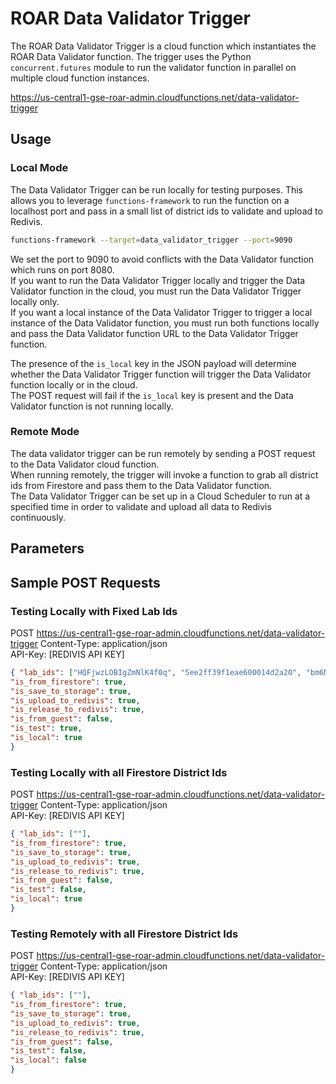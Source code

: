 # ROAR Data Validator Trigger

The ROAR Data Validator Trigger is a cloud function which instantiates the ROAR Data Validator function. The trigger uses the Python `concurrent.futures` module to run the validator function in parallel on multiple cloud function instances.

https://us-central1-gse-roar-admin.cloudfunctions.net/data-validator-trigger

## Usage

### Local Mode
The Data Validator Trigger can be run locally for testing purposes. This allows you to leverage `functions-framework` to run the function on a localhost port and pass in a small list of district ids to validate and upload to Redivis.

```bash
functions-framework --target=data_validator_trigger --port=9090
```
We set the port to 9090 to avoid conflicts with the Data Validator function which runs on port 8080. \
If you want to run the Data Validator Trigger locally and trigger the Data Validator function in the cloud, you must run the Data Validator Trigger locally only. \
If you want a local instance of the Data Validator Trigger to trigger a local instance of the Data Validator function, you must run both functions locally and pass the Data Validator function URL to the Data Validator Trigger function.

The presence of the `is_local` key in the JSON payload will determine whether the Data Validator Trigger function will trigger the Data Validator function locally or in the cloud. \
The POST request will fail if the `is_local` key is present and the Data Validator function is not running locally.

### Remote Mode
The data validator trigger can be run remotely by sending a POST request to the Data Validator cloud function. \
When running remotely, the trigger will invoke a function to grab all district ids from Firestore and pass them to the Data Validator function. \
The Data Validator Trigger can be set up in a Cloud Scheduler to run at a specified time in order to validate and upload all data to Redivis continuously.

## Parameters

## Sample POST Requests

### Testing Locally with Fixed Lab Ids
POST https://us-central1-gse-roar-admin.cloudfunctions.net/data-validator-trigger
Content-Type: application/json \
API-Key: [REDIVIS API KEY]
```json
{ "lab_ids": ["HQFjwzLOBIgZmNlK4f0q", "5ee2ff39f1eae600014d2a20", "bm6N82WFObiurGAKeJUv"],
"is_from_firestore": true, 
"is_save_to_storage": true, 
"is_upload_to_redivis": true, 
"is_release_to_redivis": true,
"is_from_guest": false,
"is_test": true,
"is_local": true
}
```

### Testing Locally with all Firestore District Ids
POST https://us-central1-gse-roar-admin.cloudfunctions.net/data-validator-trigger
Content-Type: application/json \
API-Key: [REDIVIS API KEY]
```json
{ "lab_ids": [""],
"is_from_firestore": true, 
"is_save_to_storage": true, 
"is_upload_to_redivis": true, 
"is_release_to_redivis": true,
"is_from_guest": false,
"is_test": false,
"is_local": true
}
```

### Testing Remotely with all Firestore District Ids
POST https://us-central1-gse-roar-admin.cloudfunctions.net/data-validator-trigger
Content-Type: application/json \
API-Key: [REDIVIS API KEY]
```json
{ "lab_ids": [""],
"is_from_firestore": true, 
"is_save_to_storage": true, 
"is_upload_to_redivis": true, 
"is_release_to_redivis": true,
"is_from_guest": false,
"is_test": false,
"is_local": false
}
``` 